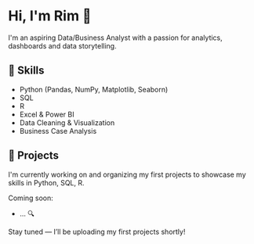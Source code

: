 # Hi, I'm Rim 👋  
I'm an aspiring Data/Business Analyst with a passion for analytics, dashboards and data storytelling.

## 🔧 Skills
- Python (Pandas, NumPy, Matplotlib, Seaborn)
- SQL
- R
- Excel & Power BI
- Data Cleaning & Visualization
- Business Case Analysis

## 📂 Projects
I'm currently working on and organizing my first projects to showcase my skills in Python, SQL, R.

Coming soon: 
- ... 🔍

Stay tuned — I’ll be uploading my first projects shortly!
